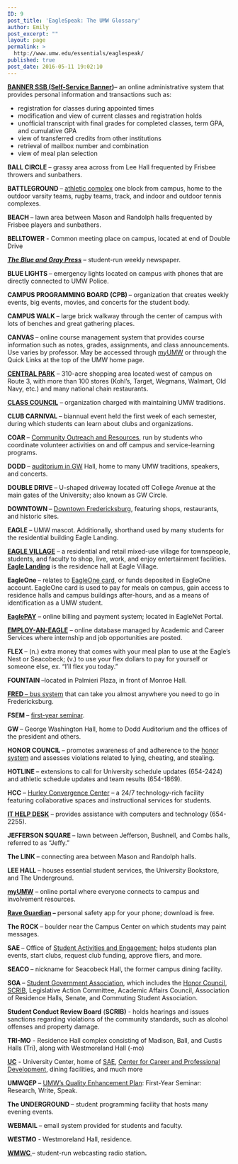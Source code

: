 ```yaml
---
ID: 9
post_title: 'EagleSpeak: The UMW Glossary'
author: Emily
post_excerpt: ""
layout: page
permalink: >
  http://www.umw.edu/essentials/eaglespeak/
published: true
post_date: 2016-05-11 19:02:10
---
```

<a href="http://technology.umw.edu/hss/banner/"><strong>BANNER SSB (Self-Service Banner</strong></a><strong>)</strong>– an online administrative system that provides personal information and transactions such as:
<ul>
 	<li>registration for classes during appointed times</li>
 	<li>modification and view of current classes and registration holds</li>
 	<li>unofficial transcript with final grades for completed classes, term GPA, and cumulative GPA</li>
 	<li>view of transferred credits from other institutions</li>
 	<li>retrieval of mailbox number and combination</li>
 	<li>view of meal plan selection</li>
</ul>
<strong>BALL CIRCLE </strong>– grassy area across from Lee Hall frequented by Frisbee throwers and sunbathers.

<strong>BATTLEGROUND </strong>– <a href="http://www.umw.edu/directory/building/battleground-athletic-complex/">athletic complex</a> one block from campus, home to the outdoor varsity teams, rugby teams, track, and indoor and outdoor tennis complexes.

<strong>BEACH </strong>– lawn area between Mason and Randolph halls frequented by Frisbee players and sunbathers.

<strong>BELLTOWER</strong> - Common meeting place on campus, located at end of Double Drive

<a href="http://blueandgraypress.com/"><strong><em>The Blue and Gray Press</em></strong></a> – student-run weekly newspaper.

<strong>BLUE LIGHTS </strong>– emergency lights located on campus with phones that are directly connected to UMW Police.

<strong>CAMPUS PROGRAMMING BOARD (CPB) </strong>– organization that creates weekly events, big events, movies, and concerts for the student body.

<strong>CAMPUS WALK </strong>– large brick walkway through the center of campus with lots of benches and great gathering places.

<strong>CANVAS </strong>– online course management system that provides course information such as notes, grades, assignments, and class announcements. Use varies by professor. May be accessed through <a href="https://auth.umw.edu/authenticationendpoint/login.do?commonAuthCallerPath=%252Fcas%252Flogin&amp;forceAuth=false&amp;passiveAuth=false&amp;relyingParty=Orgsync&amp;tenantDomain=carbon.super&amp;type=cassso&amp;sessionDataKey=4ff91bc1-432b-46bf-b2b3-3dc1fc36cbc6&amp;relyingParty=Orgsync&amp;type=cassso&amp;sp=default&amp;isSaaSApp=true&amp;authenticators=BasicAuthenticator:LOCAL">myUMW</a> or through the Quick Links at the top of the UMW home page.

<a href="http://shopatcentralpark.com/"><strong>CENTRAL PARK</strong></a> – 310-acre shopping area located west of campus on Route 3, with more than 100 stores (Kohl’s, Target, Wegmans, Walmart, Old Navy, etc.) and many national chain restaurants.

<a href="https://orgsync.com/50826/chapter"><strong>CLASS COUNCIL</strong></a> – organization charged with maintaining UMW traditions.

<strong>CLUB CARNIVAL </strong>– biannual event held the first week of each semester, during which students can learn about clubs and organizations.

<strong>COAR </strong>– <a href="http://students.umw.edu/coar/">Community Outreach and Resources</a>, run by students who coordinate volunteer activities on and off campus and service-learning programs.

<strong>DODD </strong>– <a href="http://adminfinance.umw.edu/dodd/">auditorium in GW</a> Hall, home to many UMW traditions, speakers, and concerts.

<strong>DOUBLE DRIVE </strong>– U-shaped driveway located off College Avenue at the main gates of the University; also known as GW Circle.

<strong>DOWNTOWN </strong>– <a href="http://www.virginia.org/Listings/Shopping/HistoricDowntownFredericksburg/">Downtown Fredericksburg</a>, featuring shops, restaurants, and historic sites.

<strong>EAGLE </strong>– UMW mascot. Additionally, shorthand used by many students for the residential building Eagle Landing.

<a href="http://foundation.umw.edu/eagle-village/"><strong>EAGLE VILLAGE</strong></a> – a residential and retail mixed-use village for townspeople, students, and faculty to shop, live, work, and enjoy entertainment facilities. <a href="http://www.umw.edu/residencelife/residence-hall/eagle-landing/"><strong>Eagle Landing</strong></a> is the residence hall at Eagle Village.

<strong>EagleOne </strong>– relates to <a href="http://adminfinance.umw.edu/eagleone/">EagleOne card</a>, or funds deposited in EagleOne account. EagleOne card is used to pay for meals on campus, gain access to residence halls and campus buildings after-hours, and as a means of identification as a UMW student.

<a href="http://adminfinance.umw.edu/studentaccounts/eaglepay/"><strong>EaglePAY</strong></a> – online billing and payment system; located in EagleNet Portal.

<a href="http://academics.umw.edu/academicandcareerservices/employ-an-eagle/"><strong>EMPLOY-AN-EAGLE</strong></a> – online database managed by Academic and Career Services where internship and job opportunities are posted.

<strong>FLEX </strong>– (n.) extra money that comes with your meal plan to use at the Eagle’s Nest or Seacobeck; (v.) to use your flex dollars to pay for yourself or someone else, ex. “I’ll flex you today.”

<strong>FOUNTAIN </strong>–located in Palmieri Plaza, in front of Monroe Hall.

<a href="http://www.ridefred.com/"><strong>FRED </strong>– bus system</a> that can take you almost anywhere you need to go in Fredericksburg.

<strong>FSEM </strong>– <a href="http://academics.umw.edu/fsem/">first-year seminar</a>.

<strong>GW </strong>– George Washington Hall, home to Dodd Auditorium and the offices of the president and others.

<strong>HONOR COUNCIL </strong>– promotes awareness of and adherence to the <a href="http://students.umw.edu/fredericksburghonorcouncil/">honor system</a> and assesses violations related to lying, cheating, and stealing.

<strong>HOTLINE </strong>– extensions to call for University schedule updates (654-2424) and athletic schedule updates and team results (654-1869).

<strong>HCC</strong> – <a href="http://convergence.umw.edu/">Hurley Convergence Center</a> – a 24/7 technology-rich facility featuring collaborative spaces and instructional services for students.

<a href="http://technology.umw.edu/helpdesk/"><strong>IT HELP DESK</strong></a> – provides assistance with computers and technology (654-2255).

<strong>JEFFERSON SQUARE </strong>– lawn between Jefferson, Bushnell, and Combs halls, referred to as “Jeffy.”

<strong>The LINK </strong>– connecting area between Mason and Randolph halls.

<strong>LEE HALL </strong>– houses essential student services, the University Bookstore, and The Underground.

<a href="https://orgsync.com/sso_redirect/university-of-mary-washington"><strong>myUMW</strong></a> – online portal where everyone connects to campus and involvement resources.

<a href="http://adminfinance.umw.edu/safety/umw-rave-guardian-system/"><strong>Rave Guardian</strong></a><strong> – </strong>personal safety app for your phone; download is free.

<strong>The ROCK </strong>– boulder near the Campus Center on which students may paint messages.

<strong>SAE </strong>– Office of <a href="http://students.umw.edu/studentactivities/">Student Activities and Engagement;</a> helps students plan events, start clubs, request club funding, approve fliers, and more.

<strong>SEACO </strong>– nickname for Seacobeck Hall, the former campus dining facility.

<strong>SGA </strong>– <a href="http://sga.umw.edu/">Student Government Association</a>, which includes the <a href="http://students.umw.edu/fredericksburghonorcouncil/">Honor Council</a>, <a href="http://students.umw.edu/studentconduct/judicial-review-board/">SCRIB</a>, Legislative Action Committee, Academic Affairs Council, Association of Residence Halls, Senate, and Commuting Student Association.

<strong>Student Conduct Review Board</strong> (<strong>SCRIB)</strong> - holds hearings and issues sanctions regarding violations of the community standards, such as alcohol offenses and property damage.

<strong>TRI-MO</strong> - Residence Hall complex consisting of Madison, Ball, and Custis Halls (Tri), along with Westmoreland Hall (-mo)

<a href="http://www.umw.edu/uc/"><strong>UC</strong></a> - University Center, home of <a href="http://students.umw.edu/studentactivities/">SAE</a>, <a href="http://academics.umw.edu/academicandcareerservices/center-for-career-professional-development/">Center for Career and Professional Development</a>, dining facilities, and much more

<strong>UMWQEP </strong>– <a href="http://academics.umw.edu/qep/">UMW’s Quality Enhancement Plan</a>: First-Year Seminar: Research, Write, Speak.

<strong>The UNDERGROUND </strong>– student programming facility that hosts many evening events.

<strong>WEBMAIL </strong>– email system provided for students and faculty.

<strong>WESTMO</strong> - Westmoreland Hall, residence.

<a href="http://wmwc.umwblogs.org"><strong>WMWC </strong></a>– student-run webcasting radio station<strong>.</strong>